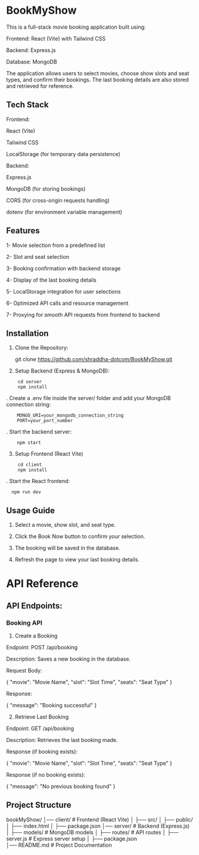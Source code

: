 # BookMyShow

This is a full-stack movie booking application built using:

Frontend: React (Vite) with Tailwind CSS

Backend: Express.js

Database: MongoDB

The application allows users to select movies, choose show slots and seat types, and confirm their bookings. The last booking details are also stored and retrieved for reference.


## Tech Stack

Frontend:

React (Vite)

Tailwind CSS

LocalStorage (for temporary data persistence)

Backend:

Express.js

MongoDB (for storing bookings)

CORS (for cross-origin requests handling)

dotenv (for environment variable management)


## Features

1- Movie selection from a predefined list

2- Slot and seat selection

3- Booking confirmation with backend storage

4- Display of the last booking details

5- LocalStorage integration for user selections

6- Optimized API calls and resource management

7- Proxying for smooth API requests from frontend to backend


## Installation

1. Clone the Repository:

      git clone https://github.com/shraddha-dotcom/BookMyShow.git

2. Setup Backend (Express & MongoDB):

        cd server
        npm install

. Create a .env file inside the server/ folder and add your MongoDB connection string:

        MONGO_URI=your_mongodb_connection_string
        PORT=your_port_number

. Start the backend server:

        npm start

3. Setup Frontend (React Vite)

        cd client
        npm install

. Start the React frontend:

      npm run dev
    
## Usage  Guide

1. Select a movie, show slot, and seat type.

2. Click the Book Now button to confirm your selection.

3. The booking will be saved in the database.

4. Refresh the page to view your last booking details.
 
# API Reference

## API Endpoints:

### Booking API

1. Create a Booking

Endpoint: POST /api/booking

Description: Saves a new booking in the database.

Request Body:

{
    "movie": "Movie Name",
    "slot": "Slot Time",
    "seats": "Seat Type"
}

Response:

{
  "message": "Booking successful"
}

2. Retrieve Last Booking

Endpoint: GET /api/booking

Description: Retrieves the last booking made.

Response (if booking exists):

{
  "movie": "Movie Name",
  "slot": "Slot Time",
  "seats": "Seat Type"
}

Response (if no booking exists):

{
  "message": "No previous booking found"
}

## Project Structure

bookMyShow/
│── client/           # Frontend (React Vite)
│   ├── src/
│   ├── public/
│   ├── index.html
│   ├── package.json
│── server/           # Backend (Express.js)
│   ├── models/       # MongoDB models
│   ├── routes/       # API routes
│   ├── server.js     # Express server setup
│   ├── package.json  
│── README.md         # Project Documentation
